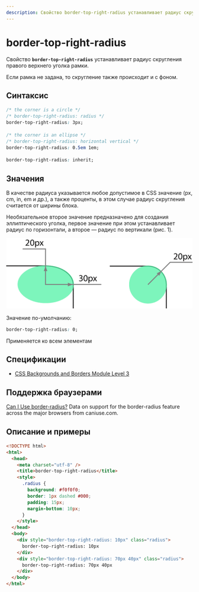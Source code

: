 ```yaml
---
description: Свойство border-top-right-radius устанавливает радиус скругления правого верхнего уголка рамки
---
```


# border-top-right-radius

Свойство **`border-top-right-radius`** устанавливает радиус скругления правого верхнего уголка рамки.

Если рамка не задана, то скругление также происходит и с фоном.

## Синтаксис

```css
/* the corner is a circle */
/* border-top-right-radius: radius */
border-top-right-radius: 3px;

/* the corner is an ellipse */
/* border-top-right-radius: horizontal vertical */
border-top-right-radius: 0.5em 1em;

border-top-right-radius: inherit;
```

## Значения

В качестве радиуса указывается любое допустимое в CSS значение (px, cm, in, em и др.), а также проценты, в этом случае радиус скругления считается от ширины блока.

Необязательное второе значение предназначено для создания эллиптического уголка, первое значение при этом устанавливает радиус по горизонтали, а второе — радиус по вертикали (рис. 1).

![Рис. 1. Радиус скругления для создания разных типов уголков](css_border-top-right-radius_1.png)

Значение по-умолчанию:

```css
border-top-right-radius: 0;
```

Применяется ко всем элементам

## Спецификации

- [CSS Backgrounds and Borders Module Level 3](http://dev.w3.org/csswg/css3-background/#border-top-right-radius)

## Поддержка браузерами

<p class="ciu_embed" data-feature="border-radius" data-periods="future_1,current,past_1,past_2">
  <a href="http://caniuse.com/#feat=border-radius">Can I Use border-radius?</a> Data on support for the border-radius feature across the major browsers from caniuse.com.
</p>

## Описание и примеры

```html
<!DOCTYPE html>
<html>
  <head>
    <meta charset="utf-8" />
    <title>border-top-right-radius</title>
    <style>
      .radius {
        background: #f0f0f0;
        border: 1px dashed #000;
        padding: 15px;
        margin-bottom: 10px;
      }
    </style>
  </head>
  <body>
    <div style="border-top-right-radius: 10px" class="radius">
      border-top-right-radius: 10px
    </div>
    <div style="border-top-right-radius: 70px 40px" class="radius">
      border-top-right-radius: 70px 40px
    </div>
  </body>
</html>
```
